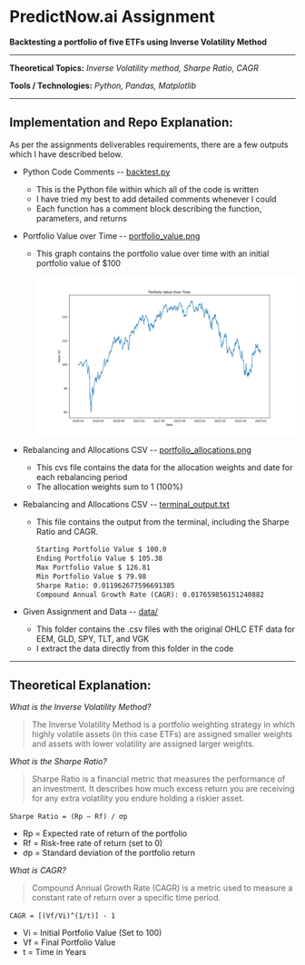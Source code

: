 # PredictNow.ai Assignment

**Backtesting a portfolio of five ETFs using Inverse Volatility Method**

---

**Theoretical Topics:** *Inverse Volatility method, Sharpe Ratio, CAGR*

**Tools / Technologies:** *Python, Pandas, Matplotlib*

---

## Implementation and Repo Explanation:

As per the assignments deliverables requirements, there are a few outputs which I have described below.

- Python Code Comments -- [backtest.py](https://github.com/harshp30/PredictNowAIAssignment/blob/main/backtest.py) 
    - This is the Python file within which all of the code is written
    - I have tried my best to add detailed comments whenever I could
    - Each function has a comment block describing the function, parameters, and returns

- Portfolio Value over Time -- [portfolio_value.png](https://github.com/harshp30/PredictNowAIAssignment/blob/main/output/portfolio_value.png) 
    - This graph contains the portfolio value over time with an initial portfolio value of $100

        ![Portfolio Value Graph](output/portfolio_value.png)

- Rebalancing and Allocations CSV -- [portfolio_allocations.png](https://github.com/harshp30/PredictNowAIAssignment/blob/main/output/portfolio_allocations.png)
    - This cvs file contains the data for the allocation weights and date for each rebalancing period
    - The allocation weights sum to 1 (100%)

- Rebalancing and Allocations CSV -- [terminal_output.txt](https://github.com/harshp30/PredictNowAIAssignment/blob/main/output/terminal_output.txt)
    - This file contains the output from the terminal, including the Sharpe Ratio and CAGR.

        ```
        Starting Portfolio Value $ 100.0
        Ending Portfolio Value $ 105.38
        Max Portfolio Value $ 126.81
        Min Portfolio Value $ 79.98
        Sharpe Ratio: 0.011962677596691385
        Compound Annual Growth Rate (CAGR): 0.017659856151240882
        ```

- Given Assignment and Data -- [data/](https://github.com/harshp30/PredictNowAIAssignment/blob/main/data)
    - This folder contains the .csv files with the original OHLC ETF data for EEM, GLD, SPY, TLT, and VGK
    - I extract the data directly from this folder in the code

---

## Theoretical Explanation:

*What is the Inverse Volatility Method?*

> The Inverse Volatility Method is a portfolio weighting strategy in which highly volatile assets (in this case ETFs) are assigned smaller weights and assets with lower volatility are assigned larger weights.

*What is the Sharpe Ratio?*

> Sharpe Ratio is a financial metric that measures the performance of an investment. It describes how much excess return you are receiving for any extra volatility you endure holding a riskier asset.

`Sharpe Ratio = (Rp – Rf) / ơp`

- Rp = Expected rate of return of the portfolio
- Rf = Risk-free rate of return (set to 0)
- ơp = Standard deviation of the portfolio return

*What is CAGR?*

> Compound Annual Growth Rate (CAGR) is a metric used to measure a constant rate of return over a specific time period.

`CAGR = [(Vf/Vi)^(1/t)] - 1`

- Vi = Initial Portfolio Value (Set to 100)
- Vf = Final Portfolio Value
- t = Time in Years

